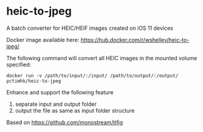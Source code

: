 # heic-to-jpeg

A batch converter for HEIC/HEIF images created on iOS 11 devices

Docker image available here: https://hub.docker.com/r/wshelley/heic-to-jpeg/

The following command will convert all HEIC images in the mounted volume specified:

`docker run -v /path/to/input/:/input/ /path/to/output/:/output/ pctimhk/heic-to-jpeg`

Enhance and support the following feature
1. separate input and output folder
2. output the file as same as input folder structure

Based on https://github.com/monostream/tifig
